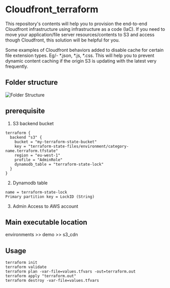 # Cloudfront_terraform
This repository's contents will help you to provision the end-to-end Cloudfront infrastructure using infrastructure as a code (IaC). If you need to move your application/file server resources/contents to S3 and access though Cloudfront, this solution will be helpful for you.

Some examples of Cloudfront behaviors added to disable cache for certain file extension types. Eg/- *.json, *.js, *.css.  This will help you to prevent dynamic content caching if the origin S3 is updating with the latest very frequently.

## Folder structure
![Folder Structure](https://github.com/dushan566/Cloudfront_terraform/blob/main/Folder_structure.PNG?raw=true)


## prerequisite
1. S3 backend bucket
```
terraform {
  backend "s3" {
    bucket = "my-terraform-state-bucket"
    key = "terraform-state-files/environment/category-name.terraform.tfstate"
    region = "eu-west-1"
    profile = "AdminRole"
    dynamodb_table = "terraform-state-lock"
  }
}
```

2. Dynamodb table
```
name = terraform-state-lock
Primary partition key =	LockID (String)
```

3. Admin Access to AWS account

## Main executable location
environments >> demo >> s3_cdn

## Usage
```
terraform init
terraform validate 
terraform plan -var-file=values.tfvars -out=terraform.out
terraform apply "terraform.out"
terraform destroy -var-file=values.tfvars
```
